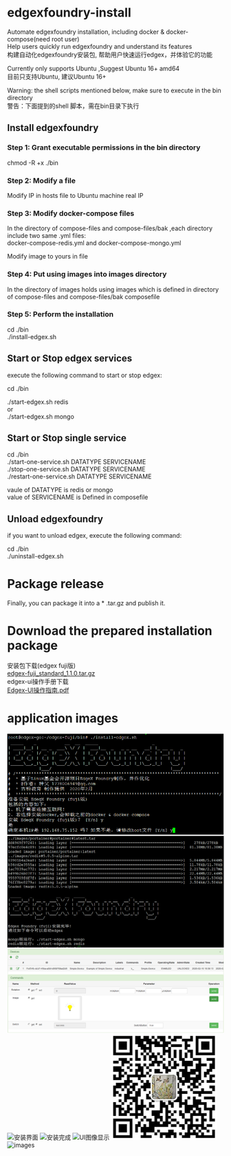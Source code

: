 # edgexfoundry-install

 Automate edgexfoundry installation, including docker & docker-compose(need root user)  
 Help users quickly run edgexfoundry and understand its features   
 构建自动化edgexfoundry安装包, 帮助用户快速运行edgex，并体验它的功能  
 
 Currently only supports Ubuntu ,Suggest Ubuntu 16+ amd64  
 目前只支持Ubuntu, 建议Ubuntu 16+  
 
 Warning: the shell scripts mentioned below, make sure to execute in the bin directory  
 警告：下面提到的shell 脚本，需在bin目录下执行  
  
## Install edgexfoundry 


### Step 1: Grant executable permissions in the bin directory

chmod -R +x ./bin

### Step 2: Modify a file

Modify IP in hosts file to Ubuntu machine real IP

### Step 3: Modify docker-compose files 

In the directory of compose-files and compose-files/bak ,each directory include two same .yml files:  
docker-compose-redis.yml and docker-compose-mongo.yml  

Modify image to yours in file

### Step 4: Put using images into images directory

In the directory of images holds using images which is defined in directory of compose-files and compose-files/bak composefile

### Step 5: Perform the installation

cd ./bin  
./install-edgex.sh

## Start or Stop edgex services

execute the following command to start or stop edgex:

cd ./bin  

./start-edgex.sh redis  
or  
./start-edgex.sh mongo  


## Start or Stop single service

cd ./bin  
./start-one-service.sh DATATYPE SERVICENAME  
./stop-one-service.sh DATATYPE SERVICENAME  
./restart-one-service.sh DATATYPE SERVICENAME  

vaule of DATATYPE is redis or mongo  
value of SERVICENAME is Defined in composefile

## Unload edgexfoundry 

if you want to unload edgex, execute the following command: 

cd ./bin  
./uninstall-edgex.sh

# Package release
Finally, you can package it into a * .tar.gz and publish it.

# Download the prepared installation package
安装包下载(edgex fuji版)  
[edgex-fuji_standard_1.1.0.tar.gz](http://edgexfoundry.net/discuz/forum.php?mod=viewthread&tid=74&extra=page%3D1)  
edgex-ui操作手册下载  
[Edgex-UI操作指南.pdf](http://edgexfoundry.net/discuz/forum.php?mod=viewthread&tid=76&extra=page%3D1)


# application images
![image](https://github.com/lesliechung88/edgexfoundry-install/blob/master/appimg/edgex-install1.png)
![image](https://github.com/lesliechung88/edgexfoundry-install/blob/master/appimg/edgex-install2.png)
![image](https://github.com/lesliechung88/edgexfoundry-install/blob/master/appimg/edgex-run1.png)
![安装界面](https://images.gitee.com/uploads/images/2020/0218/112811_7ba22436_1674860.png "edgex-install1.png")
![安装完成](https://images.gitee.com/uploads/images/2020/0218/112839_0599d795_1674860.png "edgex-install2.png")
![UI图像显示](https://images.gitee.com/uploads/images/2020/0218/112900_7f57cb7f_1674860.png "edgex-run1.png")
![13157166232](https://github.com/lesliechung88/edgexfoundry-install/blob/master/appimg/weixin.png)
![images](https://images.gitee.com/uploads/images/2020/0221/084935_fe8fa8dc_1674860.png "weixin.png")

